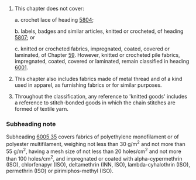 1. This chapter does not cover:

    a. crochet lace of heading [5804](/headings/5804);
    
    b. labels, badges and similar articles, knitted or crocheted, of heading [5807](/headings/5807); or
    
    c. knitted or crocheted fabrics, impregnated, coated, covered or laminated, of Chapter [59](/chapters/59). However, knitted
    or crocheted pile fabrics, impregnated, coated, covered or laminated, remain classified in heading [6001](/headings/6001).

2. This chapter also includes fabrics made of metal thread and of a kind used in apparel, as furnishing fabrics or for similar purposes.

3. Throughout the classification, any reference to 'knitted goods' includes a reference to stitch-bonded goods in which the chain stitches are formed of textile yarn.

### Subheading note

Subheading [6005 35](/commodities/6005350000) covers fabrics of polyethylene monofilament or of polyester multifilament, weighing not less than 30 g/m<sup>2</sup> and not more than 55 g/m<sup>2</sup>, having a mesh size of not less than 20 holes/cm<sup>2</sup> and not more than 100 holes/cm<sup>2</sup>, and impregnated or coated with alpha-cypermethrin (ISO), chlorfenapyr (ISO), deltamethrin (INN, ISO), lambda-cyhalothrin (ISO), permethrin (ISO) or pirimiphos-methyl (ISO).
